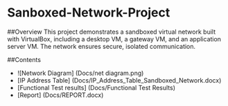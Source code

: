 # Sanboxed-Network-Project

##Overview
This project demonstrates a sandboxed virtual network built with VirtualBox, including a desktop VM, a gateway VM, and an application server VM. The network ensures secure, isolated communication.

##Contents
- ![Network Diagram] (Docs/net diagram.png)
- [IP Address Table] (Docs/IP_Address_Table_Sandboxed_Network.docx)
- [Functional Test results] (Docs/Functional Test Results)
- [Report] (Docs/REPORT.docx)
